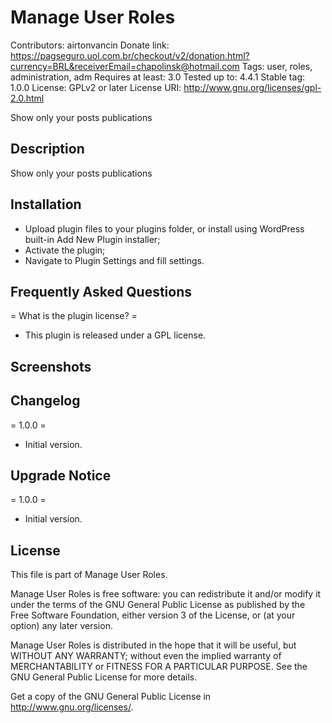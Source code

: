 # Manage User Roles #

Contributors: airtonvancin
Donate link: https://pagseguro.uol.com.br/checkout/v2/donation.html?currency=BRL&receiverEmail=chapolinsk@hotmail.com
Tags: user, roles, administration, adm
Requires at least: 3.0
Tested up to: 4.4.1
Stable tag: 1.0.0
License: GPLv2 or later
License URI: http://www.gnu.org/licenses/gpl-2.0.html

Show only your posts publications

## Description ##

Show only your posts publications

## Installation ##

* Upload plugin files to your plugins folder, or install using WordPress built-in Add New Plugin installer;
* Activate the plugin;
* Navigate to Plugin Settings and fill settings.

## Frequently Asked Questions ##

= What is the plugin license? =

* This plugin is released under a GPL license.

## Screenshots ##

## Changelog ##

= 1.0.0 =

* Initial version.

## Upgrade Notice ##

= 1.0.0 =

* Initial version.

## License ##

This file is part of Manage User Roles.

Manage User Roles is free software: you can redistribute it and/or modify it under the terms of the GNU General Public License as published
by the Free Software Foundation, either version 3 of the License, or (at your option) any later version.

Manage User Roles is distributed in the hope that it will be useful, but WITHOUT ANY WARRANTY; without even the implied warranty of
MERCHANTABILITY or FITNESS FOR A PARTICULAR PURPOSE. See the GNU General Public License for more details.

Get a copy of the GNU General Public License in <http://www.gnu.org/licenses/>.

